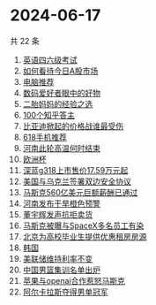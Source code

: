 # 2024-06-17

共 22 条

<!-- BEGIN ZHIHUSEARCH -->
<!-- 最后更新时间 Mon Jun 17 2024 22:10:31 GMT+0800 (China Standard Time) -->
1. [英语四六级考试](https://www.zhihu.com/search?q=英语四六级考试)
1. [如何看待今日A股市场](https://www.zhihu.com/search?q=如何看待今日A股市场)
1. [电脑推荐](https://www.zhihu.com/search?q=电脑推荐)
1. [数码爱好者眼中的好物](https://www.zhihu.com/search?q=数码爱好者眼中的好物)
1. [二胎妈妈的经验之选](https://www.zhihu.com/search?q=二胎妈妈的经验之选)
1. [100个知乎答主](https://www.zhihu.com/search?q=100个知乎答主)
1. [比亚迪掀起的价格战谁最受伤](https://www.zhihu.com/search?q=比亚迪掀起的价格战谁最受伤)
1. [618手机推荐](https://www.zhihu.com/search?q=618手机推荐)
1. [河南此轮高温何时结束](https://www.zhihu.com/search?q=河南此轮高温何时结束)
1. [欧洲杯](https://www.zhihu.com/search?q=欧洲杯)
1. [深蓝g318上市售价17.59万元起](https://www.zhihu.com/search?q=深蓝g318上市售价17.59万元起)
1. [美国与乌克兰签署双边安全协议](https://www.zhihu.com/search?q=美国与乌克兰签署双边安全协议)
1. [马斯克560亿美元巨额薪酬已通过](https://www.zhihu.com/search?q=马斯克560亿美元巨额薪酬已通过)
1. [河南发布干旱橙色预警](https://www.zhihu.com/search?q=河南发布干旱橙色预警)
1. [董宇辉发声抗拒卖货](https://www.zhihu.com/search?q=董宇辉发声抗拒卖货)
1. [马斯克被曝与SpaceX多名员工有染](https://www.zhihu.com/search?q=马斯克被曝与SpaceX多名员工有染)
1. [北京为高校毕业生提供优惠租房房源](https://www.zhihu.com/search?q=北京为高校毕业生提供优惠租房房源)
1. [韩国](https://www.zhihu.com/search?q=韩国)
1. [美联储维持利率不变](https://www.zhihu.com/search?q=美联储维持利率不变)
1. [中国男篮集训名单出炉](https://www.zhihu.com/search?q=中国男篮集训名单出炉)
1. [苹果与openai合作惹怒马斯克](https://www.zhihu.com/search?q=苹果与openai合作惹怒马斯克)
1. [阿尔卡拉斯夺得男单冠军](https://www.zhihu.com/search?q=阿尔卡拉斯夺得男单冠军)
<!-- END ZHIHUSEARCH -->
